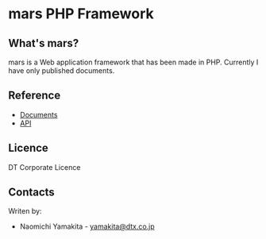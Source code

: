mars PHP Framework
==================
What's mars?
------------
mars is a Web application framework that has been made in PHP.
Currently I have only published documents.

Reference
---------
* [Documents](http://manual.dtx-mars.com/)
* [API](http://api.dtx-mars.com/)

Licence
-------
DT Corporate Licence

Contacts
--------
Writen by:
 * Naomichi Yamakita - yamakita@dtx.co.jp

